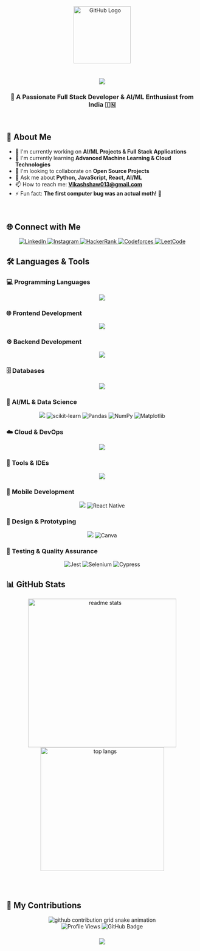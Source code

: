 <div align="center">
  <img src="https://github.githubassets.com/images/modules/logos_page/GitHub-Mark.png" width="150" alt="GitHub Logo" />
</div>

<h1 align="center">
  <img src="https://readme-typing-svg.herokuapp.com/?font=Righteous&size=35&center=true&vCenter=true&width=500&height=70&duration=4000&lines=Hi+There!+👋;+I'm+Vikash+Shaw!;" />
</h1>

<h3 align="center">🚀 A Passionate Full Stack Developer & AI/ML Enthusiast from India 🇮🇳</h3>

<br/>

## 🎯 About Me

- 🔭 I'm currently working on **AI/ML Projects & Full Stack Applications**
- 🌱 I'm currently learning **Advanced Machine Learning & Cloud Technologies**
- 👯 I'm looking to collaborate on **Open Source Projects**
- 💬 Ask me about **Python, JavaScript, React, AI/ML**
- 📫 How to reach me: **Vikashshaw013@gmail.com**
- ⚡ Fun fact: **The first computer bug was an actual moth! 🐛**

<br/>

## 🌐 Connect with Me

<div align="center">
  <a href="https://linkedin.com/in/vikash shaw">
    <img src="https://img.shields.io/badge/LinkedIn-0077B5?style=for-the-badge&logo=linkedin&logoColor=white" alt="LinkedIn"/>
  </a>
  <a href="https://instagram.com/vikashshaw.me">
    <img src="https://img.shields.io/badge/Instagram-E4405F?style=for-the-badge&logo=instagram&logoColor=white" alt="Instagram"/>
  </a>
  <a href="https://www.hackerrank.com/@vikashshaw9622">
    <img src="https://img.shields.io/badge/-Hackerrank-2EC866?style=for-the-badge&logo=HackerRank&logoColor=white" alt="HackerRank"/>
  </a>
  <a href="https://codeforces.com/profile/vikash_shaw">
    <img src="https://img.shields.io/badge/Codeforces-445f9d?style=for-the-badge&logo=Codeforces&logoColor=white" alt="Codeforces"/>
  </a>
  <a href="https://www.leetcode.com/vikash_kumar_shaw">
    <img src="https://img.shields.io/badge/LeetCode-000000?style=for-the-badge&logo=LeetCode&logoColor=#d16c06" alt="LeetCode"/>
  </a>
</div>

## 🛠️ Languages & Tools

### 💻 Programming Languages
<div align="center">
  <img src="https://skillicons.dev/icons?i=python,javascript,typescript,java,cpp,c" />
</div>

### 🌐 Frontend Development
<div align="center">
  <img src="https://skillicons.dev/icons?i=react,nextjs,html,css,bootstrap,tailwind,sass,materialui" />
</div>

### ⚙️ Backend Development
<div align="center">
  <img src="https://skillicons.dev/icons?i=nodejs,express,flask,fastapi,django,spring" />
</div>

### 🗄️ Databases
<div align="center">
  <img src="https://skillicons.dev/icons?i=mongodb,mysql,postgresql,redis,sqlite" />
</div>

### 🤖 AI/ML & Data Science
<div align="center">
  <img src="https://skillicons.dev/icons?i=tensorflow,pytorch,opencv" />
  <img src="https://img.shields.io/badge/scikit--learn-%23F7931E.svg?style=for-the-badge&logo=scikit-learn&logoColor=white" alt="scikit-learn"/>
  <img src="https://img.shields.io/badge/pandas-%23150458.svg?style=for-the-badge&logo=pandas&logoColor=white" alt="Pandas"/>
  <img src="https://img.shields.io/badge/numpy-%23013243.svg?style=for-the-badge&logo=numpy&logoColor=white" alt="NumPy"/>
  <img src="https://img.shields.io/badge/Matplotlib-%23ffffff.svg?style=for-the-badge&logo=Matplotlib&logoColor=black" alt="Matplotlib"/>
</div>

### ☁️ Cloud & DevOps
<div align="center">
  <img src="https://skillicons.dev/icons?i=aws,azure,gcp,docker,kubernetes,jenkins" />
</div>

### 🔧 Tools & IDEs
<div align="center">
  <img src="https://skillicons.dev/icons?i=git,github,vscode,pycharm,figma,postman,linux,vim" />
</div>

### 📱 Mobile Development
<div align="center">
  <img src="https://skillicons.dev/icons?i=flutter,dart,androidstudio" />
  <img src="https://img.shields.io/badge/react_native-%2320232a.svg?style=for-the-badge&logo=react&logoColor=%2361DAFB" alt="React Native"/>
</div>

### 🎨 Design & Prototyping
<div align="center">
  <img src="https://skillicons.dev/icons?i=figma,photoshop,illustrator" />
  <img src="https://img.shields.io/badge/Canva-%2300C4CC.svg?style=for-the-badge&logo=Canva&logoColor=white" alt="Canva"/>
</div>

### 🧪 Testing & Quality Assurance
<div align="center">
  <img src="https://img.shields.io/badge/-jest-%23C21325?style=for-the-badge&logo=jest&logoColor=white" alt="Jest"/>
  <img src="https://img.shields.io/badge/-selenium-%43B02A?style=for-the-badge&logo=selenium&logoColor=white" alt="Selenium"/>
  <img src="https://img.shields.io/badge/cypress-%23E5E5E5.svg?style=for-the-badge&logo=cypress&logoColor=058a5e" alt="Cypress"/>
</div>

## 📊 GitHub Stats

<div align="center">
  <img width="390" src="https://github-readme-stats.vercel.app/api?username=codebyvs&show_icons=true&theme=react&rank_icon=github&border_radius=10" alt="readme stats" />
  <br/>
  <img width="325" align="center" src="https://github-readme-stats.vercel.app/api/top-langs/?username=codebyvs&hide=HTML&langs_count=8&layout=compact&theme=react&border_radius=10&size_weight=0.5&count_weight=0.5&exclude_repo=github-readme-stats" alt="top langs" />
</div>

<br/><br/>

## 🐍 My Contributions

<div align="center">
  <picture>
    <source media="(prefers-color-scheme: dark)" srcset="https://raw.githubusercontent.com/codebyvs/codebyvs/output/github-contribution-grid-snake-dark.svg">
    <source media="(prefers-color-scheme: light)" srcset="https://raw.githubusercontent.com/codebyvs/codebyvs/output/github-contribution-grid-snake.svg">
    <img alt="github contribution grid snake animation" src="https://raw.githubusercontent.com/codebyvs/codebyvs/output/github-contribution-grid-snake.svg">
  </picture>
</div>

<div align="center">
  <img src="https://komarev.com/ghpvc/?username=codebyvs&label=Profile%20views&color=0e75b6&style=flat" alt="Profile Views" />
  <img src="https://img.shields.io/github/followers/codebyvs?label=Followers&style=social" alt="GitHub Badge"/>
</div>

<h3 align="center">
    <img src="https://readme-typing-svg.herokuapp.com/?font=Righteous&size=25&center=true&vCenter=true&width=500&height=70&duration=4000&lines=Thanks+for+visiting!+✌️;+Connect+with+me!;I'm+always+down+to+collab!">
</h3>
